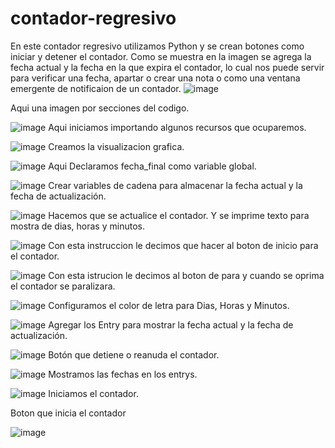 # contador-regresivo
En este contador regresivo utilizamos Python  y se crean botones como  iniciar y detener el contador.
Como se muestra en la imagen se agrega la fecha actual y la fecha en la que expira el contador, lo cual nos puede servir para verificar una fecha, apartar o crear una nota o como una ventana emergente de notificaion de un contador.
![image](https://github.com/Echizito/contador-regresivo-/assets/102339093/01e8a541-ca62-4e45-990b-0a4331de4c39)

Aqui una imagen por secciones del codigo. 

![image](https://github.com/Echizito/contador-regresivo-/assets/102339093/2f9422d9-a631-401e-acf6-7bcca26c3953)
 Aqui iniciamos importando algunos recursos que ocuparemos.

 ![image](https://github.com/Echizito/contador-regresivo-/assets/102339093/8cea58ae-ca35-4c8a-bfae-fc8a490132ec)
Creamos la visualizacion grafica.

![image](https://github.com/Echizito/contador-regresivo-/assets/102339093/5765e8fd-161a-42be-a346-4de8144349c3)
Aqui  Declaramos fecha_final como variable global.

![image](https://github.com/Echizito/contador-regresivo-/assets/102339093/e4dcc5ad-3abc-4192-9715-a0a184c3d98c)
Crear variables de cadena para almacenar la fecha actual y la fecha de actualización.

![image](https://github.com/Echizito/contador-regresivo-/assets/102339093/d5e1d900-7f10-4b9a-a864-94dc8f109bf4)
Hacemos que se actualice el contador.
Y se imprime texto para mostra de dias, horas y minutos.

![image](https://github.com/Echizito/contador-regresivo-/assets/102339093/3f62dbc1-122f-4230-aac5-1d48db1e3c8c)
Con esta instruccion le  decimos que hacer al boton de inicio para el contador.

![image](https://github.com/Echizito/contador-regresivo-/assets/102339093/a6e18642-2a21-4131-88aa-cebde2033651)
Con esta istrucion le decimos al boton de para  y cuando se oprima el contador se paralizara.

![image](https://github.com/Echizito/contador-regresivo-/assets/102339093/74b25e99-376c-44f0-bb43-a2fe67fc8bfe)
Configuramos el color de letra para Dias, Horas y Minutos.

![image](https://github.com/Echizito/contador-regresivo-/assets/102339093/151ca781-c74f-4a7d-b89d-b49e326f1fb1)
Agregar los Entry para mostrar la fecha actual y la fecha de actualización.

![image](https://github.com/Echizito/contador-regresivo-/assets/102339093/92d75eb1-9e04-4c23-9d7a-8efd54b81096)
Botón que detiene o reanuda el contador.

![image](https://github.com/Echizito/contador-regresivo-/assets/102339093/15266bb9-06fd-4657-a4b5-f74cb23ed92c)
Mostramos las fechas en los entrys.

![image](https://github.com/Echizito/contador-regresivo-/assets/102339093/d9cf609d-9c6f-4729-8898-56d16c7ff07a)
Iniciamos el contador.


Boton que inicia el contador

![image](https://github.com/Echizito/contador-regresivo-/assets/102339093/c8528882-35ad-4246-b1dd-7af826341129)
